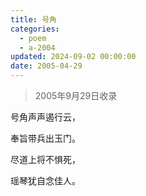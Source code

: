 ```yaml
---
title: 号角
categories:
  - poem
  - a-2004
updated: 2024-09-02 00:00:00
date: 2005-04-29
---
```


> 2005年9月29日收录

号角声声遏行云，

奉旨带兵出玉门。

尽道上将不惧死，

瑶琴犹自念佳人。